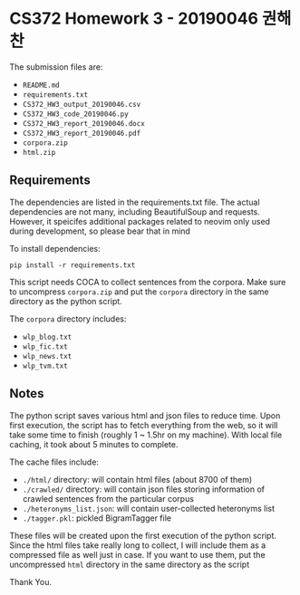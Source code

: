 # CS372 Homework 3 - 20190046 권해찬

The submission files are:
* `README.md`
* `requirements.txt`
* `CS372_HW3_output_20190046.csv`
* `CS372_HW3_code_20190046.py`
* `CS372_HW3_report_20190046.docx`
* `CS372_HW3_report_20190046.pdf`
* `corpora.zip`
* `html.zip`


## Requirements

The dependencies are listed in the requirements.txt file. The actual dependencies are not many, including BeautifulSoup and requests. However, it speicifes additional packages related to neovim only used during development, so please bear that in mind

To install dependencies:
```
pip install -r requirements.txt
```

This script needs COCA to collect sentences from the corpora. Make sure to uncompress `corpora.zip` and put the `corpora` directory in the same directory as the python script.

The `corpora` directory includes:
* `wlp_blog.txt`
* `wlp_fic.txt`
* `wlp_news.txt`
* `wlp_tvm.txt`

## Notes
The python script saves various html and json files to reduce time. Upon first execution, the script has to fetch everything from the web, so it will take some time to finish (roughly 1 ~ 1.5hr on my machine). With local file caching, it took about 5 minutes to complete.

The cache files include:
* `./html/` directory: will contain html files (about 8700 of them)
* `./crawled/` directory: will contain json files storing information of crawled sentences from the particular corpus
* `./heteronyms_list.json`: will contain user-collected heteronyms list
* `./tagger.pkl`: pickled BigramTagger file

These files will be created upon the first execution of the python script. Since the html files take really long to collect, I will include them as a compressed file as well just in case. If you want to use them, put the uncompressed `html` directory in the same directory as the script

Thank You.
